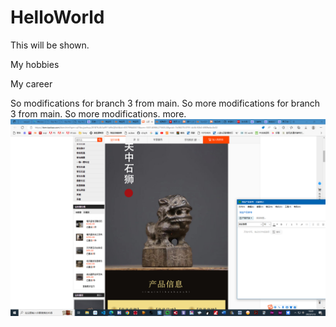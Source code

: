# HelloWorld
This will be shown.

My hobbies

My career

So modifications for branch 3 from main.
So more modifications for branch 3 from main.
So more modifications.
more.
![lion pic](屏幕截图(7).png)
